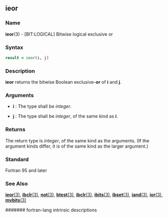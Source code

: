 ## ieor

### **Name**

**ieor**(3) - \[BIT:LOGICAL\] Bitwise logical exclusive or

### **Syntax**

```fortran
result = ieor(i, j)
```

### **Description**

**ieor** returns the bitwise Boolean exclusive-**or** of **i** and **j**.

### **Arguments**

- **i**
  : The type shall be _integer_.

- **j**
  : The type shall be _integer_, of the same kind as **i**.

### **Returns**

The return type is _integer_, of the same kind as the arguments. (If the
argument kinds differ, it is of the same kind as the larger argument.)

### **Standard**

Fortran 95 and later

### **See Also**

[**ieor**(3)](IEOR),
[**ibclr**(3)](IBCLR),
[**not**(3)](NOT),
[**btest**(3)](BTEST),
[**ibclr**(3)](IBCLR),
[**ibits**(3)](IBITS),
[**ibset**(3)](IBSET),
[**iand**(3)](IAND),
[**ior**(3)](IOR),
[**mvbits**(3)](MVBITS)

####### fortran-lang intrinsic descriptions
